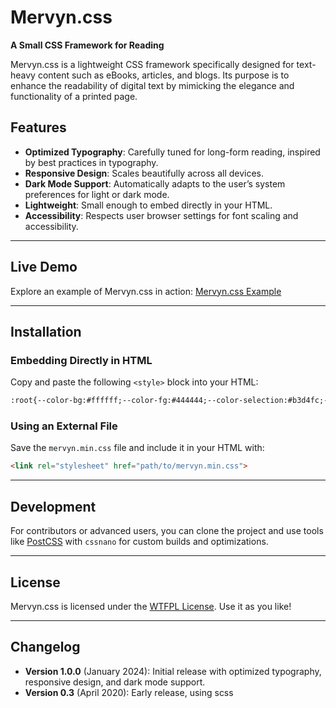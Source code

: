 # Mervyn.css

**A Small CSS Framework for Reading**

Mervyn.css is a lightweight CSS framework specifically designed for text-heavy content such as eBooks, articles, and blogs. Its purpose is to enhance the readability of digital text by mimicking the elegance and functionality of a printed page.

## Features

- **Optimized Typography**: Carefully tuned for long-form reading, inspired by best practices in typography.
- **Responsive Design**: Scales beautifully across all devices.
- **Dark Mode Support**: Automatically adapts to the user’s system preferences for light or dark mode.
- **Lightweight**: Small enough to embed directly in your HTML.
- **Accessibility**: Respects user browser settings for font scaling and accessibility.


---

## Live Demo

Explore an example of Mervyn.css in action: [Mervyn.css Example](https://www.nagoldivad.com/stuff/mervyn-example.html)


---

## Installation

### Embedding Directly in HTML

Copy and paste the following `<style>` block into your HTML:

```html
:root{--color-bg:#ffffff;--color-fg:#444444;--color-selection:#b3d4fc;--color-link:#FF4136;--color-link-hover:#b40a01;--color-hr:#cccccc;--font-family-sans-serif:-apple-system,BlinkMacSystemFont,"Segoe UI",Roboto,Oxygen,Ubuntu,Cantarell,"Helvetica Neue",Arial,sans-serif,"Apple Color Emoji","Segoe UI Emoji","Segoe UI Symbol","Noto Color Emoji";--font-family-monospace:SFMono-Regular,Menlo,Monaco,Consolas,"Liberation Mono","Courier New",monospace;--font-size-base:1.125rem;--font-size-medium:1.1875rem;--font-size-large:1.375rem;--font-size-full:1.5rem;--col-width:40.625rem;--col-width-large:60rem;--line-height:1.5;--hyphenation:auto}html{-webkit-text-size-adjust:100%}body{background-color:var(--color-bg);color:var(--color-fg);font-family:var(--font-family-sans-serif);font-size:var(--font-size-base);max-width:var(--col-width);margin:1.25rem auto;padding:0 .625rem;line-height:var(--line-height);text-align:justify;overflow-wrap:break-word;word-wrap:break-word;-ms-word-break:break-all;word-break:break-word;-ms-hyphens:var(--hyphenation);-moz-hyphens:var(--hyphenation);-webkit-hyphens:var(--hyphenation);hyphens:var(--hyphenation)}h1{font-size:2.5rem}h2{font-size:2rem}h3{font-size:1.75rem}h4{font-size:1.5rem}h5{font-size:1.25rem}h1,h2,h3,h4,h5{line-height:1.25;margin:1em 0 .67em 0}img{max-width:100%;height:auto}img[alt]:not([src]){font-style:normal}blockquote p{hanging-punctuation:first}p{margin-top:0;margin-bottom:0;text-wrap:pretty;overflow-wrap:break-word}p+p{text-indent:1em}a{color:var(--color-link);text-decoration:none;transition:color .3s ease-in-out}a:hover{color:var(--color-link-hover);text-decoration:underline}::selection{background:var(--color-selection);text-shadow:none}hr{display:block;height:1px;border:0;border-top:1px solid var(--color-hr);margin:1em 0;padding:0}@media (min-width:768px){body{font-size:var(--font-size-medium);padding:0}}@media (min-width:992px){body{font-size:var(--font-size-large)}}@media (min-width:1200px){body{font-size:var(--font-size-full)}}@media (prefers-color-scheme:dark){:root{--color-bg:#121212;--color-fg:#e0e0e0;--color-link:#bb86fc;--color-link-hover:#3700b3;--color-hr:#333333}}
```

### Using an External File

Save the `mervyn.min.css` file and include it in your HTML with:
```html
<link rel="stylesheet" href="path/to/mervyn.min.css">
```


---

## Development

For contributors or advanced users, you can clone the project and use tools like [PostCSS](https://postcss.org/) with `cssnano` for custom builds and optimizations.


---

## License

Mervyn.css is licensed under the [WTFPL License](http://www.wtfpl.net/). Use it as you like!


---

## Changelog

- **Version 1.0.0** (January 2024): Initial release with optimized typography, responsive design, and dark mode support.
- **Version 0.3** (April 2020): Early release, using scss

